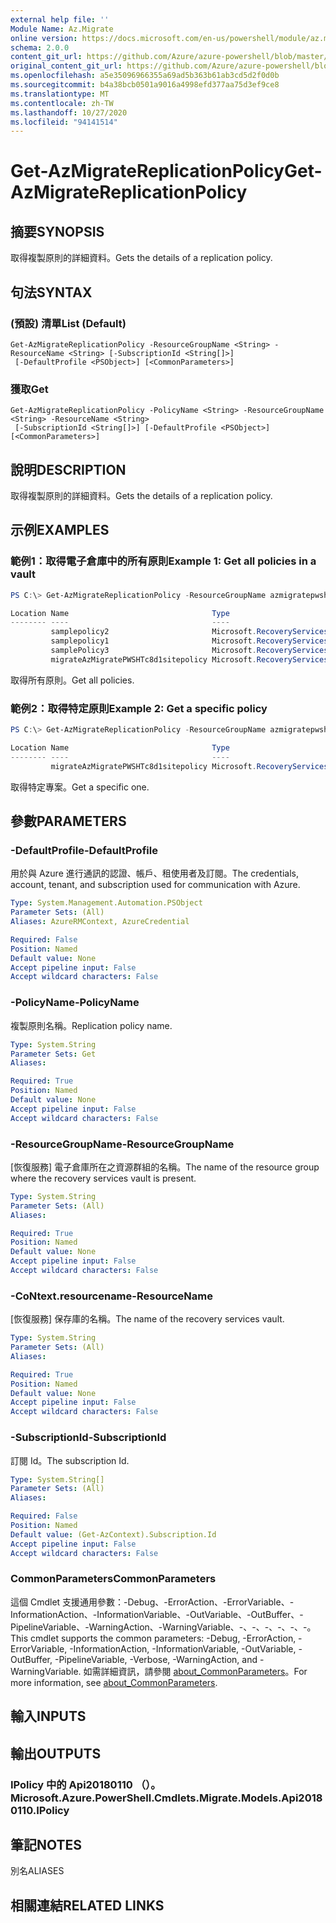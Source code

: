 ```yaml
---
external help file: ''
Module Name: Az.Migrate
online version: https://docs.microsoft.com/en-us/powershell/module/az.migrate/get-azmigratereplicationpolicy
schema: 2.0.0
content_git_url: https://github.com/Azure/azure-powershell/blob/master/src/Migrate/help/Get-AzMigrateReplicationPolicy.md
original_content_git_url: https://github.com/Azure/azure-powershell/blob/master/src/Migrate/help/Get-AzMigrateReplicationPolicy.md
ms.openlocfilehash: a5e35096966355a69ad5b363b61ab3cd5d2f0d0b
ms.sourcegitcommit: b4a38bcb0501a9016a4998efd377aa75d3ef9ce8
ms.translationtype: MT
ms.contentlocale: zh-TW
ms.lasthandoff: 10/27/2020
ms.locfileid: "94141514"
---
```

# <span data-ttu-id="8d2f6-101">Get-AzMigrateReplicationPolicy</span><span class="sxs-lookup"><span data-stu-id="8d2f6-101">Get-AzMigrateReplicationPolicy</span></span>

## <span data-ttu-id="8d2f6-102">摘要</span><span class="sxs-lookup"><span data-stu-id="8d2f6-102">SYNOPSIS</span></span>
<span data-ttu-id="8d2f6-103">取得複製原則的詳細資料。</span><span class="sxs-lookup"><span data-stu-id="8d2f6-103">Gets the details of a replication policy.</span></span>

## <span data-ttu-id="8d2f6-104">句法</span><span class="sxs-lookup"><span data-stu-id="8d2f6-104">SYNTAX</span></span>

### <span data-ttu-id="8d2f6-105"> (預設) 清單</span><span class="sxs-lookup"><span data-stu-id="8d2f6-105">List (Default)</span></span>
```
Get-AzMigrateReplicationPolicy -ResourceGroupName <String> -ResourceName <String> [-SubscriptionId <String[]>]
 [-DefaultProfile <PSObject>] [<CommonParameters>]
```

### <span data-ttu-id="8d2f6-106">獲取</span><span class="sxs-lookup"><span data-stu-id="8d2f6-106">Get</span></span>
```
Get-AzMigrateReplicationPolicy -PolicyName <String> -ResourceGroupName <String> -ResourceName <String>
 [-SubscriptionId <String[]>] [-DefaultProfile <PSObject>] [<CommonParameters>]
```

## <span data-ttu-id="8d2f6-107">說明</span><span class="sxs-lookup"><span data-stu-id="8d2f6-107">DESCRIPTION</span></span>
<span data-ttu-id="8d2f6-108">取得複製原則的詳細資料。</span><span class="sxs-lookup"><span data-stu-id="8d2f6-108">Gets the details of a replication policy.</span></span>

## <span data-ttu-id="8d2f6-109">示例</span><span class="sxs-lookup"><span data-stu-id="8d2f6-109">EXAMPLES</span></span>

### <span data-ttu-id="8d2f6-110">範例1：取得電子倉庫中的所有原則</span><span class="sxs-lookup"><span data-stu-id="8d2f6-110">Example 1: Get all policies in a vault</span></span>
```powershell
PS C:\> Get-AzMigrateReplicationPolicy -ResourceGroupName azmigratepwshtestasr13072020 -ResourceName AzMigrateTestProjectPWSH02aarsvault

Location Name                                Type
-------- ----                                ----
         samplepolicy2                       Microsoft.RecoveryServices/vaults/replicationPolicies
         samplepolicy1                       Microsoft.RecoveryServices/vaults/replicationPolicies
         samplePolicy3                       Microsoft.RecoveryServices/vaults/replicationPolicies
         migrateAzMigratePWSHTc8d1sitepolicy Microsoft.RecoveryServices/vaults/replicationPolicies
```

<span data-ttu-id="8d2f6-111">取得所有原則。</span><span class="sxs-lookup"><span data-stu-id="8d2f6-111">Get all policies.</span></span>

### <span data-ttu-id="8d2f6-112">範例2：取得特定原則</span><span class="sxs-lookup"><span data-stu-id="8d2f6-112">Example 2: Get a specific policy</span></span>
```powershell
PS C:\> Get-AzMigrateReplicationPolicy -ResourceGroupName azmigratepwshtestasr13072020 -ResourceName AzMigrateTestProjectPWSH02aarsvault -PolicyName  migrateAzMigratePWSHTc8d1sitepolicy

Location Name                                Type
-------- ----                                ----
         migrateAzMigratePWSHTc8d1sitepolicy Microsoft.RecoveryServices/vaults/replicationPolicies
```

<span data-ttu-id="8d2f6-113">取得特定專案。</span><span class="sxs-lookup"><span data-stu-id="8d2f6-113">Get a specific one.</span></span>

## <span data-ttu-id="8d2f6-114">參數</span><span class="sxs-lookup"><span data-stu-id="8d2f6-114">PARAMETERS</span></span>

### <span data-ttu-id="8d2f6-115">-DefaultProfile</span><span class="sxs-lookup"><span data-stu-id="8d2f6-115">-DefaultProfile</span></span>
<span data-ttu-id="8d2f6-116">用於與 Azure 進行通訊的認證、帳戶、租使用者及訂閱。</span><span class="sxs-lookup"><span data-stu-id="8d2f6-116">The credentials, account, tenant, and subscription used for communication with Azure.</span></span>

```yaml
Type: System.Management.Automation.PSObject
Parameter Sets: (All)
Aliases: AzureRMContext, AzureCredential

Required: False
Position: Named
Default value: None
Accept pipeline input: False
Accept wildcard characters: False
```

### <span data-ttu-id="8d2f6-117">-PolicyName</span><span class="sxs-lookup"><span data-stu-id="8d2f6-117">-PolicyName</span></span>
<span data-ttu-id="8d2f6-118">複製原則名稱。</span><span class="sxs-lookup"><span data-stu-id="8d2f6-118">Replication policy name.</span></span>

```yaml
Type: System.String
Parameter Sets: Get
Aliases:

Required: True
Position: Named
Default value: None
Accept pipeline input: False
Accept wildcard characters: False
```

### <span data-ttu-id="8d2f6-119">-ResourceGroupName</span><span class="sxs-lookup"><span data-stu-id="8d2f6-119">-ResourceGroupName</span></span>
<span data-ttu-id="8d2f6-120">[恢復服務] 電子倉庫所在之資源群組的名稱。</span><span class="sxs-lookup"><span data-stu-id="8d2f6-120">The name of the resource group where the recovery services vault is present.</span></span>

```yaml
Type: System.String
Parameter Sets: (All)
Aliases:

Required: True
Position: Named
Default value: None
Accept pipeline input: False
Accept wildcard characters: False
```

### <span data-ttu-id="8d2f6-121">-CoNtext.resourcename</span><span class="sxs-lookup"><span data-stu-id="8d2f6-121">-ResourceName</span></span>
<span data-ttu-id="8d2f6-122">[恢復服務] 保存庫的名稱。</span><span class="sxs-lookup"><span data-stu-id="8d2f6-122">The name of the recovery services vault.</span></span>

```yaml
Type: System.String
Parameter Sets: (All)
Aliases:

Required: True
Position: Named
Default value: None
Accept pipeline input: False
Accept wildcard characters: False
```

### <span data-ttu-id="8d2f6-123">-SubscriptionId</span><span class="sxs-lookup"><span data-stu-id="8d2f6-123">-SubscriptionId</span></span>
<span data-ttu-id="8d2f6-124">訂閱 Id。</span><span class="sxs-lookup"><span data-stu-id="8d2f6-124">The subscription Id.</span></span>

```yaml
Type: System.String[]
Parameter Sets: (All)
Aliases:

Required: False
Position: Named
Default value: (Get-AzContext).Subscription.Id
Accept pipeline input: False
Accept wildcard characters: False
```

### <span data-ttu-id="8d2f6-125">CommonParameters</span><span class="sxs-lookup"><span data-stu-id="8d2f6-125">CommonParameters</span></span>
<span data-ttu-id="8d2f6-126">這個 Cmdlet 支援通用參數：-Debug、-ErrorAction、-ErrorVariable、-InformationAction、-InformationVariable、-OutVariable、-OutBuffer、-PipelineVariable、-WarningAction、-WarningVariable、-、-、-、-、-、-。</span><span class="sxs-lookup"><span data-stu-id="8d2f6-126">This cmdlet supports the common parameters: -Debug, -ErrorAction, -ErrorVariable, -InformationAction, -InformationVariable, -OutVariable, -OutBuffer, -PipelineVariable, -Verbose, -WarningAction, and -WarningVariable.</span></span> <span data-ttu-id="8d2f6-127">如需詳細資訊，請參閱 [about_CommonParameters](http://go.microsoft.com/fwlink/?LinkID=113216)。</span><span class="sxs-lookup"><span data-stu-id="8d2f6-127">For more information, see [about_CommonParameters](http://go.microsoft.com/fwlink/?LinkID=113216).</span></span>

## <span data-ttu-id="8d2f6-128">輸入</span><span class="sxs-lookup"><span data-stu-id="8d2f6-128">INPUTS</span></span>

## <span data-ttu-id="8d2f6-129">輸出</span><span class="sxs-lookup"><span data-stu-id="8d2f6-129">OUTPUTS</span></span>

### <span data-ttu-id="8d2f6-130">IPolicy 中的 Api20180110 （）。</span><span class="sxs-lookup"><span data-stu-id="8d2f6-130">Microsoft.Azure.PowerShell.Cmdlets.Migrate.Models.Api20180110.IPolicy</span></span>

## <span data-ttu-id="8d2f6-131">筆記</span><span class="sxs-lookup"><span data-stu-id="8d2f6-131">NOTES</span></span>

<span data-ttu-id="8d2f6-132">別名</span><span class="sxs-lookup"><span data-stu-id="8d2f6-132">ALIASES</span></span>

## <span data-ttu-id="8d2f6-133">相關連結</span><span class="sxs-lookup"><span data-stu-id="8d2f6-133">RELATED LINKS</span></span>

